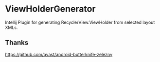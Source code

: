 # ViewHolderGenerator
Intellij Plugin for generating RecyclerView.ViewHolder from selected layout XMLs.

## Thanks
https://github.com/avast/android-butterknife-zelezny